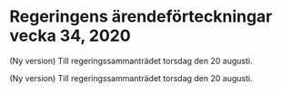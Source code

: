 # Regeringens ärendeförteckningar vecka 34, 2020

(Ny version) Till regeringssammanträdet torsdag den 20 augusti.

(Ny version) Till regeringssammanträdet torsdag den 20 augusti.
